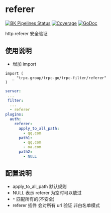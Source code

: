 # referer

[![BK Pipelines Status](https://api.bkdevops.qq.com/process/api/external/pipelines/projects/pcgtrpcproject/p-a437407d143f42f6b408ec8f23874fd5/badge?X-DEVOPS-PROJECT-ID=pcgtrpcproject)](http://devops.oa.com:/ms/process/api-html/user/builds/projects/pcgtrpcproject/pipelines/p-a437407d143f42f6b408ec8f23874fd5/latestFinished?X-DEVOPS-PROJECT-ID=pcgtrpcproject) [![Coverage](https://tcoverage.woa.com/api/getCoverage/getTotalImg/?pipeline_id=p-a437407d143f42f6b408ec8f23874fd5)](http://macaron.oa.com/api/coverage/getTotalLink/?pipeline_id=p-a437407d143f42f6b408ec8f23874fd5) [![GoDoc](https://img.shields.io/badge/API%20Docs-GoDoc-green)](http://godoc.oa.com/trpc.group/trpc-go/trpc-filter/referer)

http referer 安全验证

## 使用说明

- 增加 import

```golang
import (
   _ "trpc.group/trpc-go/trpc-filter/referer"
)
```

```yaml
server:
 ...
 filter:
  ...
  - referer
plugins:
  auth:
    referer:
      apply_to_all_path:
        - qq.com
      path1:
        - qq.com
        - oa.com
      path2:
        - NULL

```

## 配置说明

- apply_to_all_path 默认规则
- NULL 表示 referer 为空时可以放过
- `*` 匹配所有的(不安全)
- referer 插件 会对所有 url 验证 非白名单模式
